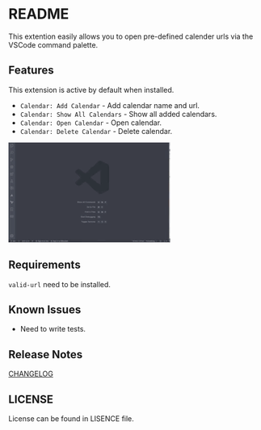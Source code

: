 # README

This extention easily allows you to open pre-defined calender urls via the VSCode command palette.

## Features

This extension is active by default when installed.

* `Calendar: Add Calendar` - Add calendar name and url.
* `Calendar: Show All Calendars` - Show all added calendars.
* `Calendar: Open Calendar` - Open calendar.
* `Calendar: Delete Calendar` - Delete calendar.

![Multi-step sample](images/open-my-calendar.gif)

## Requirements

`valid-url` need to be installed.

## Known Issues

* Need to write tests.

## Release Notes

[CHANGELOG](https://marketplace.visualstudio.com/items/florianjosefreheis.open-my-calendar/changelog)

## LICENSE

License can be found in LISENCE file.
